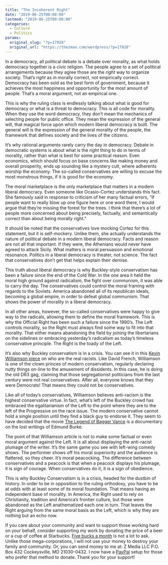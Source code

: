 ```yaml
---
title: "The Incoherent Right"
date: "2019-06-25T00:00:00"
lastmod: "2019-06-25T00:00:00"
categories:
  - Culture
  - Politics
params:
  original_slug: "?p=17928"
  original_url: "https://thezman.com/wordpress/?p=17928"
---
```


In a democracy, all political debate is a debate over morality, as what
holds democracy together is a civic religion. The people agree to a set
of political arrangements because they agree those are the *right* way
to organize society. That’s *right* as in morally correct, not
empirically correct. Democracy has been sold as the best form of
government, because it achieves the most happiness and opportunity for
the most amount of people. That’s a moral argument, not an empirical
one.

This is why the ruling class is endlessly talking about what is good for
democracy or what is a threat to democracy. This is all code for
morality. When they use the word democracy, they don’t mean the
mechanics of selecting people for public office. They mean the
expression of the general will, that magical force upon which modern
liberal democracy is built. The general will is the expression of the
general morality of the people, the framework that defines society and
the lives of the citizens.

It’s why rational arguments rarely carry the day in democracy. Debate in
democratic systems is about what is the *right* thing to do in terms of
morality, rather than what is best for some practical reason. Even
economics, which should focus on base concerns like making money and
overall prosperity, ends up sounding like a mystery cult, where
adherents worship the economy. The so-called conservatives are willing
to excuse the most monstrous things, if it is good for the economy.

The moral marketplace is the only marketplace that matters in a modern
liberal democracy. Even someone like Ocasio-Cortez understands this
fact. She famously said in response to criticism of her many factual
errors, “If people want to really blow up one figure here or one word
there, I would argue that they’re missing the forest for the trees. I
think that there’s a lot of people more concerned about being precisely,
factually, and semantically correct than about being morally right.”

It should be noted that the conservatives love mocking Cortez for this
statement, but it is self-mockery. Unlike them, she actually understands
the nature of political debate in a modern liberal democracy. Facts and
reason are not all that important. If they were, the Athenians would
never have agreed to attack Sicily. What matters is moral persuasion and
emotional resonance. Politics in a liberal democracy is theater, not
science. The fact that conservatives don’t get that helps explain their
demise.

This truth about liberal democracy is why Buckley-style conservatism has
been a failure since the end of the Cold War. In the one area it held
the moral high ground against radicalism, the fight over communism, it
was able to carry the day. The conservatives could control the moral
framing with regards to the Soviets. America abandoned all of its
republican ideals, becoming a global empire, in order to defeat global
communism. That shows the power of morality in a liberal democracy.

In all other areas, however, the so-called conservatives were happy to
give way to the radicals, allowing them to define the moral framework.
This is why the Official Right has been such a failure since the 1990’s.
The Left controls morality, so the Right must always find some way to
fit into that morality. That either means abandoning the field by
joining the libertarians on the sidelines or embracing yesterday’s
radicalism as today’s timeless conservative principle. The Right is the
toady of the Left.

It’s also why Buckley conservatism is in a crisis. You can see it in
this <a
href="https://www.nationalreview.com/corner/new-deal-democrats-republican-party/"
rel="noopener noreferrer" target="_blank">Kevin Williamson piece</a> on
who are the real racists. Like David French, Williamson is one of the
clown princes of modern conservatism, regularly declaring nutty things
on-line to the amusement of dissidents. In this case, he is doing the
old DR3 gag, claiming that those segregationist politicians from the
last century were not real conservatives. After all, everyone knows that
they were Democrats! That means they could not be conservatives.

Like all of today’s conservatives, Williamson believes anti-racism is
the highest conservative virtue. In fact, what’s left of the Buckley
crowd has embraced the egalitarianism of the Left to the point where
they are to the left of the Progressive on the race issue. The modern
conservative cannot hold a single position until they find a black guy
to endorse it. They seem to have decided that the movie
<a href="https://www.imdb.com/title/tt0146984/"
rel="noopener noreferrer" target="_blank">The Legend of Bagger Vance</a>
is a documentary on the lost writings of Edmund Burke.

The point of that Williamson article is not to make some factual or even
moral argument against the Left. It is all about displaying the
anti-racist plumage of the writer. It’s the same game you see with
left-wing comedy shows. The performer shows off his moral superiority
and the audience is flattered, so they cheer. It’s moral peacocking. The
difference between conservatives and a peacock is that when a peacock
displays his plumage, it is sign of courage. When conservatives do it,
it is a sign of obedience.

This is why Buckley Conservatism is in a crisis, headed for the dustbin
of history. In order to be in opposition to the ruling orthodoxy, you
have to be at odds with at least some of its moral foundation. That
means having an independent base of morality. In America, the Right used
to rely on Christianity, tradition and America’s frontier culture, but
those were abandoned as the Left anathematized each one in turn. That
leaves the Right arguing from the same moral basis as the Left, which is
why they are nothing but an echo now.

If you care about your community and want to support those working hard
on your behalf, consider supporting my work by donating the price of a
beer or a cup of coffee at
Starbucks. <a href="https://www.subscribestar.com/the-z-blog"
rel="noopener noreferrer">Five bucks a month</a> is not a lot to ask.
Unlike those mega-corporations, I will not use your money to destroy
your family and community. Or, you can send money to me at: Z Media LLC
P.O. Box 432 Cockeysville, MD 21030-0432. I now have a <a
href="https://www.paypal.com/cgi-bin/webscr?cmd=_s-xclick&amp;hosted_button_id=UDAS2Q8JYA6CN&amp;source=url"
rel="noopener noreferrer">PayPal</a> setup for those who prefer that
method to donate. Thank you for your support!
